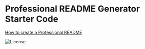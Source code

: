# Professional README Generator Starter Code

[How to create a Professional README](https://coding-boot-camp.github.io/full-stack/github/professional-readme-guide)


![License](https://img.shields.io/badge/license-MIT-red)